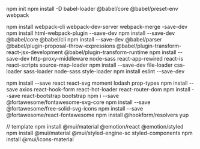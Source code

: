 npm init
npm install -D babel-loader @babel/core @babel/preset-env webpack

npm install webpack-cli webpack-dev-server webpack-merge -save-dev
npm install html-webpack-plugin --save-dev
npm install --save-dev @babel/core @babel/cli
npm install --save-dev @babel/parser @babel/plugin-proposal-throw-expressions @babel/plugin-transform-react-jsx-development @babel/plugin-transform-runtime
npm install --save-dev http-proxy-middleware node-sass react-app-rewired react-is react-scripts source-map-loader
npm install --save-dev file-loader css-loader sass-loader node-sass style-loader
npm install eslint --save-dev

npm install --save react react-svg moment lodash prop-types 
npm install --save axios react-hook-form react-hot-loader react-router-dom
npm install --save react-bootstrap bootstrap
npm i --save @fortawesome/fontawesome-svg-core
npm install --save @fortawesome/free-solid-svg-icons
npm install --save @fortawesome/react-fontawesome
npm install @hookform/resolvers yup

// template
npm install @mui/material @emotion/react @emotion/styled
npm install @mui/material @mui/styled-engine-sc styled-components
npm install @mui/icons-material
